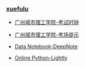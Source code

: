 ### **[xuefulu](http://xuefulu.com/)**

+ [广州城市理工学院-考试时钟](http://508cst.gcu.edu.cn/clock/)

+ [广州城市理工学院-考场提示](https://www.wenshushu.cn/box/8ib3zdpxq99)

+ [Data Notebook-DeepNote](https://deepnote.com/sign-in)

+ [Online Python-Lightly](https://lightly.teamcode.com/login)
